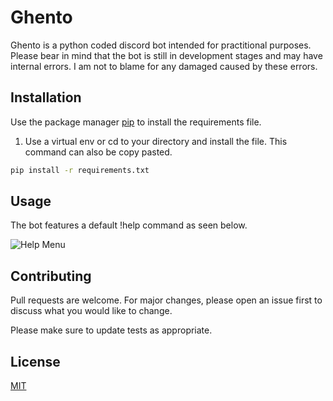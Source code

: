 # Ghento

Ghento is a python coded discord bot intended for practitional purposes. Please bear in mind that the bot is still in development stages and may have internal errors. I am not to blame for any damaged caused by these errors.

## Installation

Use the package manager [pip](https://pip.pypa.io/en/stable/) to install the requirements file.
1. Use a virtual env or cd to your directory and install the file. This command can also be copy pasted.

```bash
pip install -r requirements.txt
```

## Usage
The bot features a default !help command as seen below.


![Help Menu](https://i.ibb.co/zZR2ds0/Annotation-2019-08-28-165619.png)

## Contributing
Pull requests are welcome. For major changes, please open an issue first to discuss what you would like to change.

Please make sure to update tests as appropriate.

## License
[MIT](https://choosealicense.com/licenses/mit/)
